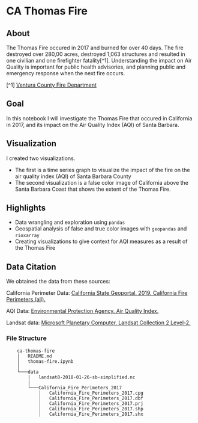# CA Thomas Fire

## About 
The Thomas Fire occured in 2017 and burned for over 40 days. The fire destroyed over 280,00 acres, destroyed 1,063 structures and resulted in one civilian and one firefighter fatality[^1]. Understanding the impact on Air Quality is important for public health advisories, and planning public and emergency response when the next fire occurs. 

[^1] [Ventura County Fire Department](https://vcfd.org/news/vcfd-determines-cause-of-the-thomas-fire/#:~:text=The%20Thomas%20Fire%20started%20on,other%2C%20creating%20an%20electrical%20arc.)

## Goal

In this notebook I will investigate the Thomas Fire that occured in California in 2017, and its impact on the Air Quality Index (AQI) of Santa Barbara.

## Visualization

I created two visualizations. 
- The first is a time series graph to visualize the impact of the fire on the air quality index (AQI) of Santa Barbara County
- The second visualization is a false color image of California above the Santa Barbara Coast that shows the extent of the Thomas Fire.

## Highlights

- Data wrangling and exploration using `pandas`
- Geospatial analysis of false and true color images with `geopandas` and `rioxarray`
- Creating visualizations to give context for AQI measures as a result of the Thomas Fire

## Data Citation

We obtained the data from these sources:

California Perimeter Data: [California State Geoportal. 2019. California Fire Perimeters (all).](https://gis.data.ca.gov/datasets/CALFIRE-Forestry::california-fire-perimeters-all-1/about)

AQI Data: [Environmental Protection Agency. Air Quality Index.](https://www.airnow.gov/aqi/aqi-basics/)

Landsat data: [Microsoft Planetary Computer. Landsat Collection 2 Level-2.](https://planetarycomputer.microsoft.com/dataset/landsat-c2-l2#overview)

### File Structure


        ca-thomas-fire
        │   README.md
        │   thomas-fire.ipynb    
        │
        └───data
            |   landsat8-2018-01-26-sb-simplified.nc
            |
            └───California_Fire_Perimeters_2017
                │   California_Fire_Perimeters_2017.cpg
                │   California_Fire_Perimeters_2017.dbf
                │   California_Fire_Perimeters_2017.prj
                │   California_Fire_Perimeters_2017.shp
                │   California_Fire_Perimeters_2017.shx